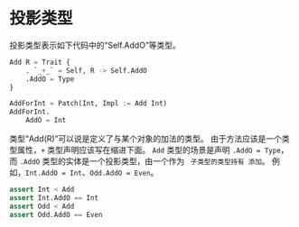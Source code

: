 # 投影类型

投影类型表示如下代码中的“Self.AddO”等类型。

```python
Add R = Trait {
    . `_+_` = Self, R -> Self.AddO
    .AddO = Type
}

AddForInt = Patch(Int, Impl := Add Int)
AddForInt.
    AddO = Int
```

类型“Add(R)”可以说是定义了与某个对象的加法的类型。 由于方法应该是一个类型属性，`+` 类型声明应该写在缩进下面。
`Add` 类型的场景是声明 `.AddO = Type`，而 `.AddO` 类型的实体是一个投影类型，由一个作为 ` 子类型的类型持有 添加`。 例如，`Int.AddO = Int`、`Odd.AddO = Even`。

```python
assert Int < Add
assert Int.AddO == Int
assert Odd < Add
assert Odd.AddO == Even
```
